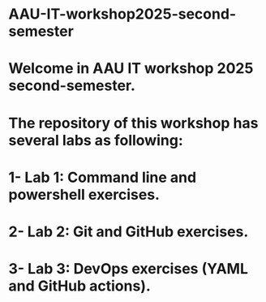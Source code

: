 # AAU-IT-workshop2025-second-semester
# Welcome in AAU IT workshop 2025 second-semester.

# The repository of this workshop has several labs as following:
 # 1-  Lab 1: Command line and powershell exercises.
 # 2-  Lab 2: Git and GitHub exercises.
 # 3-  Lab 3: DevOps exercises (YAML and GitHub actions).

